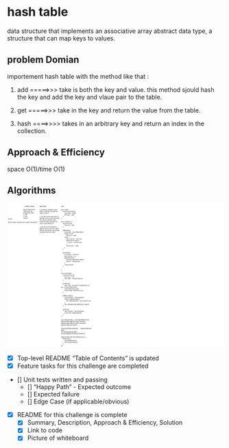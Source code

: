 # hash table

data structure that implements an associative array abstract data type, a structure that can map keys to values.

## problem Domian

importement hash table with the method like that :

1. add =====>>>  take is both the key and value. this method sjould hash the key and add the key and vlaue pair to the table.

2. get =====>>> take in the key and return the value from the table.

3. hash ====>>>> takes in an arbitrary key and return an index in the collection.

## Approach & Efficiency

space O(1)/time O(1)

## Algorithms

![hashtable](./hashtable.png)

 - [x] Top-level README “Table of Contents” is updated
 - [x] Feature tasks for this challenge are completed
 - [] Unit tests written and passing
     - [] “Happy Path” - Expected outcome
     - [] Expected failure
     - [] Edge Case (if applicable/obvious)
 - [x] README for this challenge is complete
     - [x] Summary, Description, Approach & Efficiency, Solution
     - [x] Link to code
     - [x] Picture of whiteboard